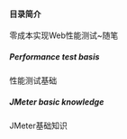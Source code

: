 #### 目录简介
零成本实现Web性能测试~随笔
##### Performance test basis
性能测试基础
##### JMeter basic knowledge
JMeter基础知识
##### 